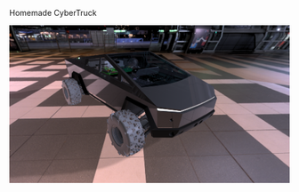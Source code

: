 Homemade CyberTruck


![CyberTruck Scene](https://github.com/SeymurD/homemade-cybertruck/blob/master/media/scenic_cybertruck_1.png)
